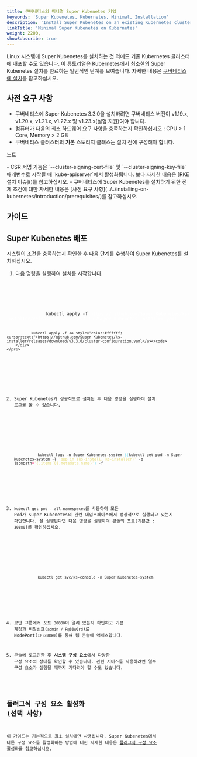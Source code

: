 ```yaml
---
title: 쿠버네티스의 미니멀 Super Kubenetes 기업
keywords: 'Super Kubenetes, Kubernetes, Minimal, Installation'
description: 'Install Super Kubenetes on an existing Kubernetes cluster with a minimal installation package. Your Kubernetes cluster can be hosted on cloud or on-premises.'
linkTitle: 'Minimal Super Kubenetes on Kubernetes'
weight: 2200,
showSubscribe: true
---
```


Linux 시스템에 Super Kubenetes를 설치하는 것 외에도 기존 Kubernetes 클러스터에 배포할 수도 있습니다. 이 튜토리얼은 Kubernetes에서 최소한의 Super Kubenetes 설치를 완료하는 일반적인 단계를 보여줍니다. 자세한 내용은 [쿠버네티스에 설치](../../installing-on-kubernetes/introduction/overview/)를 참고하십시오.

## 사전 요구 사항

- 쿠버네티스에 Super Kubenetes 3.3.0을 설치하려면 쿠버네티스 버전이 v1.19.x, v1.20.x, v1.21.x, v1.22.x 및 v1.23.x(실험 지원)여야 합니다.
- 컴퓨터가 다음의 최소 하드웨어 요구 사항을 충족하는지 확인하십시오 : CPU > 1 Core, Memory > 2 GB
- 쿠버네티스 클러스터의 **기본** 스토리지 클래스는 설치 전에 구성해야 합니다.

<div className="notices note">
  <p>노트</p>
  <div>
    - CSR 서명 기능은 `--cluster-signing-cert-file` 및 `--cluster-signing-key-file` 매개변수로 시작될 때 `kube-apiserver`에서 활성화됩니다. 보다 자세한 내용은 [RKE 설치 이슈]()<!-- (https://github.com/Super Kubenetes/Super Kubenetes/issues/1925#issuecomment-591698309) -->를 참고하십시오.
    - 쿠버네티스에 Super Kubenetes를 설치하기 위한 전제 조건에 대한 자세한 내용은 [사전 요구 사항](../../installing-on-kubernetes/introduction/prerequisites/)를 참고하십시오.
  </div>
</div>

## 가이드

## Super Kubenetes 배포

시스템이 조건을 충족하는지 확인한 후 다음 단계를 수행하여 Super Kubenetes를 설치하십시오.

1. 다음 명령을 실행하여 설치를 시작합니다.

  <article className="highlight">
    <pre>
        <div className="copy-code-button" title="Copy Code"></div>
        <div className="code-over-div">
          <code>
               kubectl apply -f <a style="color:#ffffff; cursor:text;">https://github.com/Super Kubenetes/ks-installer/releases/download/v3.3.0/Super Kubenetes-installer.yaml</a>

               kubectl apply -f <a style="color:#ffffff; cursor:text;">https://github.com/Super Kubenetes/ks-installer/releases/download/v3.3.0/cluster-configuration.yaml</a></code>
        </div>
    </pre>

  </article>

2. Super Kubenetes가 성공적으로 설치된 후 다음 명령을 실행하여 설치 로그를 볼 수 있습니다.

   <article className="highlight">
      <pre>
         <div className="copy-code-button" title="Copy Code"></div>
         <div className="code-over-div">
            <code>kubectl logs -n Super Kubenetes-system <span style="color:#66d9ef">$(</span>kubectl get pod -n Super Kubenetes-system -l <span style="color:#e6db74">'app in (ks-install, ks-installer)'</span> -o jsonpath<span style="color:#f92672">=</span><span style="color:#e6db74">'{.items[0].metadata.name}'</span><span style="color:#66d9ef">)</span> -f</code>
         </div>
      </pre>
   </article>

3. `kubectl get pod --all-namespaces`를 사용하여 모든 Pod가 Super Kubenetes의 관련 네임스페이스에서 정상적으로 실행되고 있는지 확인합니다. 잘 실행된다면 다음 명령을 실행하여 콘솔의 포트(기본값 : `30880`)를 확인하십시오.

   <article className="highlight">
      <pre>
         <div className="copy-code-button" title="Copy Code"></div>
         <div className="code-over-div">
            <code>kubectl get svc/ks-console -n Super Kubenetes-system</code>
         </div>
      </pre>
   </article>

4. 보안 그룹에서 포트 `30880`이 열려 있는지 확인하고 기본 계정과 비밀번호(`admin / P@88w0rd`)로 NodePort(`IP:30880`)를 통해 웹 콘솔에 액세스합니다.

5. 콘솔에 로그인한 후 **시스템 구성 요소**에서 다양한 구성 요소의 상태를 확인할 수 있습니다. 관련 서비스를 사용하려면 일부 구성 요소가 실행될 때까지 기다려야 할 수도 있습니다.

## 플러그식 구성 요소 활성화 (선택 사항)

이 가이드는 기본적으로 최소 설치에만 사용됩니다. Super Kubenetes에서 다른 구성 요소를 활성화하는 방법에 대한 자세한 내용은 [플러그식 구성 요소 활성화](../../pluggable-components/overview)를 참고하십시오.
